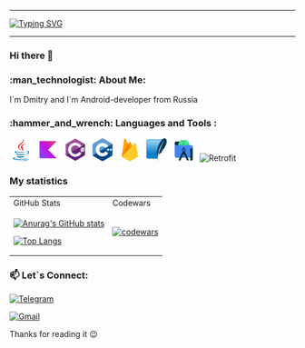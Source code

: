 <body>
  <div> 
    <hr/>
    <a href="https://git.io/typing-svg"><img src="https://readme-typing-svg.demolab.com?font=Fira+Code&size=30&color=38bdae&pause=2500&random=false&width=550&height=55&lines=Dmitry+-+Android+Developer" alt="Typing SVG" /></a>
    <hr/>
  </div>
  <div>
    <h3>Hi there 👋</h3>
  </div> 
    <div>
    <h3>:man_technologist: About Me:</h3>
    <p>I`m Dmitry and I`m Android-developer from Russia</p>
  </div> 
    <div>
    <h3>:hammer_and_wrench: Languages and Tools :</h3>
      <img src="https://github.com/devicons/devicon/blob/master/icons/java/java-original.svg" title="Java" alt="Java" width="40" height="40"/>&nbsp;
      <img src="https://github.com/devicons/devicon/blob/master/icons/kotlin/kotlin-original.svg" title="Kotlin" alt="Kotlin" width="40" height="40"/>&nbsp;
      <img src="https://github.com/devicons/devicon/blob/master/icons/csharp/csharp-original.svg" title="Csharp" alt="Csharp" width="40" height="40"/>&nbsp;
      <img src="https://github.com/devicons/devicon/blob/master/icons/cplusplus/cplusplus-original.svg" title="C++" alt="C++" width="40" height="40"/>&nbsp;
      <img src="https://github.com/devicons/devicon/blob/master/icons/firebase/firebase-original.svg" title="Firebase" alt="Firebase" width="40" height="40"/>&nbsp;
      <img src="https://github.com/devicons/devicon/blob/master/icons/sqlite/sqlite-original.svg" title="Sqlite" alt="Sqlite" width="40" height="40"/>&nbsp;
      <img src="https://github.com/devicons/devicon/blob/master/icons/androidstudio/androidstudio-original.svg" title="Androidstudio" alt="Androidstudio" width="40" height="40"/>&nbsp;
      <img src="https://github.com/Dmitry3755/Dmitry3755/assets/96525915/0ce09e56-e5c3-492d-9410-86f92353cf9e" title="Retrofit" alt="Retrofit" width="40" height="40"/>&nbsp;
  </div> 
  <div>
    <h3>My statistics</h3>
    <table>
      <tr>
        <td>GitHub Stats</td>
        <td>Codewars</td>
      </tr>
     <tr>
        <td>
          
   [![Anurag's GitHub stats](https://github-readme-stats.vercel.app/api?username=dmitry3755&show_icons=true&theme=tokyonight)](https://github.com/anuraghazra/github-readme-stats)     

  [![Top Langs](https://github-readme-stats.vercel.app/api/top-langs/?username=dmitry3755&theme=tokyonight&layout=compact)](https://github.com/anuraghazra/github-readme-stats)  
        </td>
       <td>

   [![codewars](https://www.codewars.com/users/Dmitry3755/badges/large)](https://www.codewars.com/users/Dmitry3755) 
       </td>
     </tr>
    </table>
  </div>
  <div>
    <h3>📫 Let`s Connect:</h3>
    
[![Telegram](https://img.shields.io/badge/Telegram-Message-blue?style=flat-square&logo=telegram)](https://t.me/Dmitry3755)

[![Gmail](https://img.shields.io/badge/Email-Send%20a%20Message-red?style=flat-square&logo=email)](mailto:dmitry3755@gmail.com)

  <p>Thanks for reading it 😉</p>
  </div>
</body>
